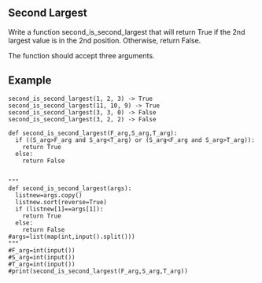 ## Second Largest
Write a function second_is_second_largest that will return True if the 2nd largest value is in the 2nd position. Otherwise, return False.

The function should accept three arguments. 

## Example 
```
second_is_second_largest(1, 2, 3) -> True 
second_is_second_largest(11, 10, 9) -> True
second_is_second_largest(3, 3, 0) -> False 
second_is_second_largest(3, 2, 2) -> False 
```
```
def second_is_second_largest(F_arg,S_arg,T_arg):
  if ((S_arg>F_arg and S_arg<T_arg) or (S_arg<F_arg and S_arg>T_arg)):
    return True
  else:
    return False
    
    
"""
def second_is_second_largest(args):
  listnew=args.copy()
  listnew.sort(reverse=True)
  if (listnew[1]==args[1]):
    return True
  else:
    return False
#args=list(map(int,input().split()))
"""
#F_arg=int(input())
#S_arg=int(input())
#T_arg=int(input())
#print(second_is_second_largest(F_arg,S_arg,T_arg))
```

